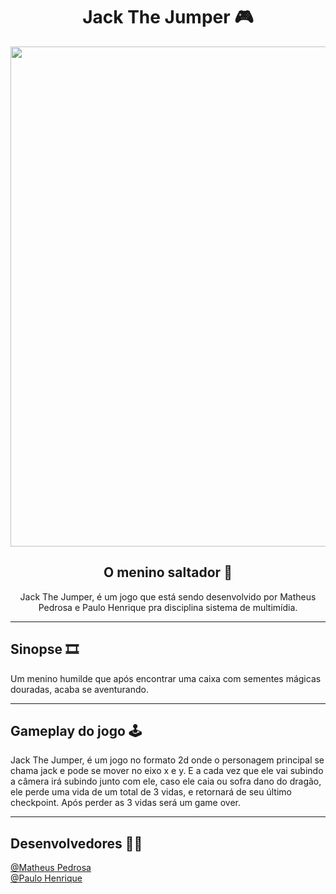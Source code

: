 <h1 align="center">Jack The Jumper 🎮</h1>

<div align="center">
  <img src="https://github.com/matheuspedrosam/Jack-The-Jumper/assets/100245785/fb27fc9a-8496-4afc-a17a-1804a72352e2" width="800px">
</div>

<h2 align="center">O menino saltador 🏃</h2>

<p align="center">
  Jack The Jumper, é um jogo que está sendo desenvolvido por Matheus Pedrosa e Paulo Henrique pra disciplina sistema de multimídia.
</p>

---

<h2>Sinopse 🎞️</h2>

<p>
  Um menino humilde que após encontrar uma caixa com sementes mágicas douradas, acaba se aventurando.
</p>

---

<h2>Gameplay do jogo 🕹️</h2>

<p>
Jack The Jumper, é um jogo no formato 2d onde o personagem principal se chama jack e pode se mover no eixo x e y. E a cada vez que ele vai subindo a câmera irá subindo junto com ele, caso ele caia ou sofra dano do dragão, ele perde uma vida de um total de 3 vidas, e retornará de seu último checkpoint. Após perder as 3 vidas será um game over.
</p>

---

<h2>Desenvolvedores 👨‍💻</h2>

<div>
  <a href="https://github.com/matheuspedrosam">@Matheus Pedrosa</a>
  <br>
  <a href="https://github.com/PHenrique01">@Paulo Henrique</a>
</div>
